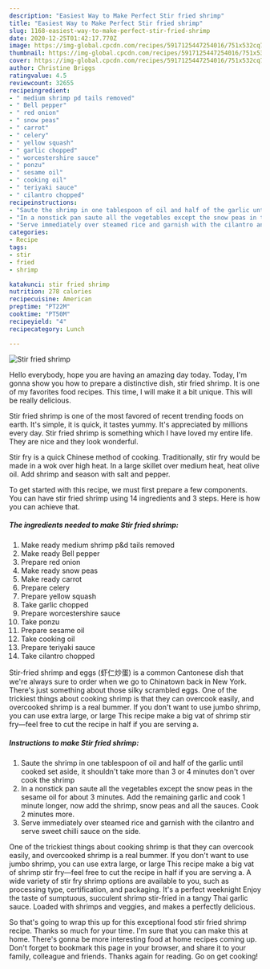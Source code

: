 ```yaml
---
description: "Easiest Way to Make Perfect Stir fried shrimp"
title: "Easiest Way to Make Perfect Stir fried shrimp"
slug: 1168-easiest-way-to-make-perfect-stir-fried-shrimp
date: 2020-12-25T01:42:17.770Z
image: https://img-global.cpcdn.com/recipes/5917125447254016/751x532cq70/stir-fried-shrimp-recipe-main-photo.jpg
thumbnail: https://img-global.cpcdn.com/recipes/5917125447254016/751x532cq70/stir-fried-shrimp-recipe-main-photo.jpg
cover: https://img-global.cpcdn.com/recipes/5917125447254016/751x532cq70/stir-fried-shrimp-recipe-main-photo.jpg
author: Christine Briggs
ratingvalue: 4.5
reviewcount: 32655
recipeingredient:
- " medium shrimp pd tails removed"
- " Bell pepper"
- " red onion"
- " snow peas"
- " carrot"
- " celery"
- " yellow squash"
- " garlic chopped"
- " worcestershire sauce"
- " ponzu"
- " sesame oil"
- " cooking oil"
- " teriyaki sauce"
- " cilantro chopped"
recipeinstructions:
- "Saute the shrimp in one tablespoon of oil and half of the garlic until cooked set aside, it shouldn&#39;t take more than 3 or 4 minutes don&#39;t over cook the shrimp"
- "In a nonstick pan saute all the vegetables except the snow peas in the sesame oil for about 3  minutes.  Add the remaining garlic and cook 1 minute longer, now add the shrimp, snow peas and all the sauces. Cook 2 minutes more."
- "Serve immediately over steamed rice and garnish with the cilantro and serve sweet chilli sauce on the side."
categories:
- Recipe
tags:
- stir
- fried
- shrimp

katakunci: stir fried shrimp 
nutrition: 278 calories
recipecuisine: American
preptime: "PT22M"
cooktime: "PT50M"
recipeyield: "4"
recipecategory: Lunch

---
```



![Stir fried shrimp](https://img-global.cpcdn.com/recipes/5917125447254016/751x532cq70/stir-fried-shrimp-recipe-main-photo.jpg)

Hello everybody, hope you are having an amazing day today. Today, I'm gonna show you how to prepare a distinctive dish, stir fried shrimp. It is one of my favorites food recipes. This time, I will make it a bit unique. This will be really delicious.

Stir fried shrimp is one of the most favored of recent trending foods on earth. It's simple, it is quick, it tastes yummy. It's appreciated by millions every day. Stir fried shrimp is something which I have loved my entire life. They are nice and they look wonderful.

Stir fry is a quick Chinese method of cooking. Traditionally, stir fry would be made in a wok over high heat. In a large skillet over medium heat, heat olive oil. Add shrimp and season with salt and pepper.


To get started with this recipe, we must first prepare a few components. You can have stir fried shrimp using 14 ingredients and 3 steps. Here is how you can achieve that.

<!--inarticleads1-->

##### The ingredients needed to make Stir fried shrimp:

1. Make ready  medium shrimp p&amp;d tails removed
1. Make ready  Bell pepper
1. Prepare  red onion
1. Make ready  snow peas
1. Make ready  carrot
1. Prepare  celery
1. Prepare  yellow squash
1. Take  garlic chopped
1. Prepare  worcestershire sauce
1. Take  ponzu
1. Prepare  sesame oil
1. Take  cooking oil
1. Prepare  teriyaki sauce
1. Take  cilantro chopped


Stir-fried shrimp and eggs (虾仁炒蛋) is a common Cantonese dish that we&#39;re always sure to order when we go to Chinatown back in New York. There&#39;s just something about those silky scrambled eggs. One of the trickiest things about cooking shrimp is that they can overcook easily, and overcooked shrimp is a real bummer. If you don&#39;t want to use jumbo shrimp, you can use extra large, or large This recipe make a big vat of shrimp stir fry—feel free to cut the recipe in half if you are serving a. 

<!--inarticleads2-->

##### Instructions to make Stir fried shrimp:

1. Saute the shrimp in one tablespoon of oil and half of the garlic until cooked set aside, it shouldn&#39;t take more than 3 or 4 minutes don&#39;t over cook the shrimp
1. In a nonstick pan saute all the vegetables except the snow peas in the sesame oil for about 3  minutes.  Add the remaining garlic and cook 1 minute longer, now add the shrimp, snow peas and all the sauces. Cook 2 minutes more.
1. Serve immediately over steamed rice and garnish with the cilantro and serve sweet chilli sauce on the side.


One of the trickiest things about cooking shrimp is that they can overcook easily, and overcooked shrimp is a real bummer. If you don&#39;t want to use jumbo shrimp, you can use extra large, or large This recipe make a big vat of shrimp stir fry—feel free to cut the recipe in half if you are serving a. A wide variety of stir fry shrimp options are available to you, such as processing type, certification, and packaging. It&#39;s a perfect weeknight Enjoy the taste of sumptuous, succulent shrimp stir-fried in a tangy Thai garlic sauce. Loaded with shrimps and veggies, and makes a perfectly delicious. 

So that's going to wrap this up for this exceptional food stir fried shrimp recipe. Thanks so much for your time. I'm sure that you can make this at home. There's gonna be more interesting food at home recipes coming up. Don't forget to bookmark this page in your browser, and share it to your family, colleague and friends. Thanks again for reading. Go on get cooking!
